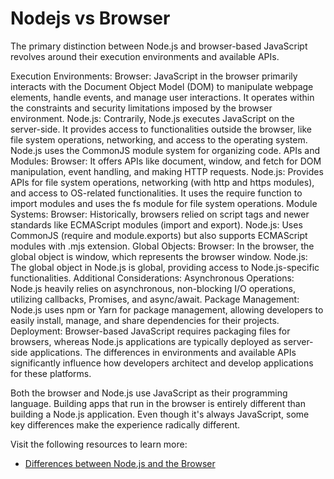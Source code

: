 # Nodejs vs Browser
The primary distinction between Node.js and browser-based JavaScript revolves around their execution environments and available APIs.

Execution Environments:
Browser: JavaScript in the browser primarily interacts with the Document Object Model (DOM) to manipulate webpage elements, handle events, and manage user interactions. It operates within the constraints and security limitations imposed by the browser environment.
Node.js: Contrarily, Node.js executes JavaScript on the server-side. It provides access to functionalities outside the browser, like file system operations, networking, and access to the operating system. Node.js uses the CommonJS module system for organizing code.
APIs and Modules:
Browser: It offers APIs like document, window, and fetch for DOM manipulation, event handling, and making HTTP requests.
Node.js: Provides APIs for file system operations, networking (with http and https modules), and access to OS-related functionalities. It uses the require function to import modules and uses the fs module for file system operations.
Module Systems:
Browser: Historically, browsers relied on script tags and newer standards like ECMAScript modules (import and export).
Node.js: Uses CommonJS (require and module.exports) but also supports ECMAScript modules with .mjs extension.
Global Objects:
Browser: In the browser, the global object is window, which represents the browser window.
Node.js: The global object in Node.js is global, providing access to Node.js-specific functionalities.
Additional Considerations:
Asynchronous Operations: Node.js heavily relies on asynchronous, non-blocking I/O operations, utilizing callbacks, Promises, and async/await.
Package Management: Node.js uses npm or Yarn for package management, allowing developers to easily install, manage, and share dependencies for their projects.
Deployment: Browser-based JavaScript requires packaging files for browsers, whereas Node.js applications are typically deployed as server-side applications.
The differences in environments and available APIs significantly influence how developers architect and develop applications for these platforms.

Both the browser and Node.js use JavaScript as their programming language. Building apps that run in the browser is entirely different than building a Node.js application. Even though it's always JavaScript, some key differences make the experience radically different.

Visit the following resources to learn more:

- [Differences between Node.js and the Browser](https://nodejs.org/en/learn/getting-started/differences-between-nodejs-and-the-browser/)
